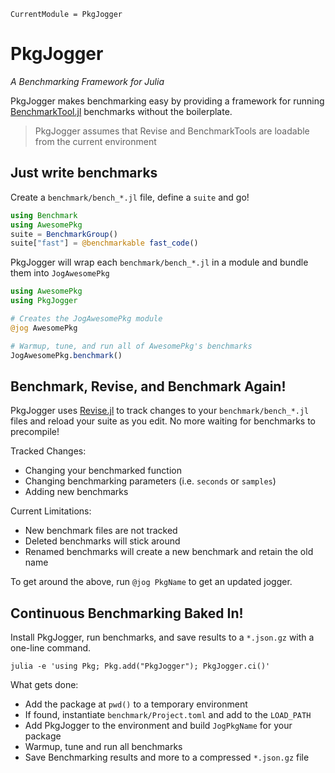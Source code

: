 ```@meta
CurrentModule = PkgJogger
```

# PkgJogger

*A Benchmarking Framework for Julia*

PkgJogger makes benchmarking easy by providing a framework for running [BenchmarkTool.jl](https://github.com/JuliaCI/BenchmarkTools.jl) benchmarks without the boilerplate.

> PkgJogger assumes that Revise and BenchmarkTools are loadable from the current
> environment

## Just write benchmarks

Create a `benchmark/bench_*.jl` file, define a `suite` and go!

```julia
using Benchmark
using AwesomePkg
suite = BenchmarkGroup()
suite["fast"] = @benchmarkable fast_code()
```

PkgJogger will wrap each `benchmark/bench_*.jl` in a module and bundle them into `JogAwesomePkg`

```julia
using AwesomePkg
using PkgJogger

# Creates the JogAwesomePkg module
@jog AwesomePkg

# Warmup, tune, and run all of AwesomePkg's benchmarks
JogAwesomePkg.benchmark()
```

## Benchmark, Revise, and Benchmark Again!

PkgJogger uses [Revise.jl](https://github.com/timholy/Revise.jl) to track
changes to your `benchmark/bench_*.jl` files and reload your suite as you edit.
No more waiting for benchmarks to precompile!

Tracked Changes:

- Changing your benchmarked function
- Changing benchmarking parameters (i.e. `seconds` or `samples`)
- Adding new benchmarks

Current Limitations:

- New benchmark files are not tracked
- Deleted benchmarks will stick around
- Renamed benchmarks will create a new benchmark and retain the old name

To get around the above, run `@jog PkgName` to get an updated jogger.

## Continuous Benchmarking Baked In!

Install PkgJogger, run benchmarks, and save results to a `*.json.gz` with a
one-line command.

```shell
julia -e 'using Pkg; Pkg.add("PkgJogger"); PkgJogger.ci()'
```

What gets done:

- Add the package at `pwd()` to a temporary environment
- If found, instantiate `benchmark/Project.toml` and add to the `LOAD_PATH`
- Add PkgJogger to the environment and build `JogPkgName` for your package
- Warmup, tune and run all benchmarks
- Save Benchmarking results and more to a compressed `*.json.gz` file
